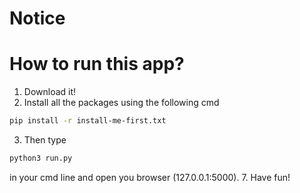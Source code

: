 # Notice 

# How to run this app?
1. Download it!
2. Install all the packages using the following cmd
```bash
pip install -r install-me-first.txt
```
3. Then type 
```bash
python3 run.py
```
in your cmd line and open you browser (127.0.0.1:5000).
7. Have fun!
